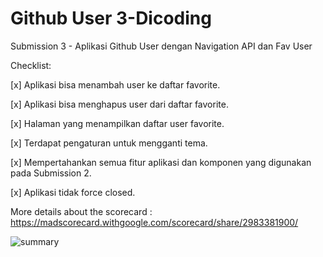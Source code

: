 # Github User 3-Dicoding

Submission 3 - Aplikasi Github User dengan Navigation API dan Fav User
 

Checklist:

[x] Aplikasi bisa menambah user ke daftar favorite.

[x] Aplikasi bisa menghapus user dari daftar favorite.

[x] Halaman yang menampilkan daftar user favorite.

[x] Terdapat pengaturan untuk mengganti tema.

[x] Mempertahankan semua fitur aplikasi dan komponen yang digunakan pada Submission 2.

[x] Aplikasi tidak force closed.


More details about the scorecard : https://madscorecard.withgoogle.com/scorecard/share/2983381900/

![summary](https://user-images.githubusercontent.com/80314714/176716799-b71f561b-a0ff-4b72-b783-461c948a3ea1.png)
